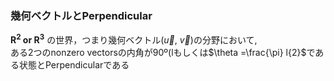 ### 幾何ベクトルとPerpendicular
**$\boldsymbol{R^2}$ or  $\boldsymbol{R^3}$** の世界，つまり幾何ベクトル($\vec{{u}}$, $\vec{{v}}$)の分野において,<br>
ある2つのnonzero vectorsの内角が90º(lもしくは$\theta =\frac{\pi} l{2}$である状態とPerpendicularである

###



